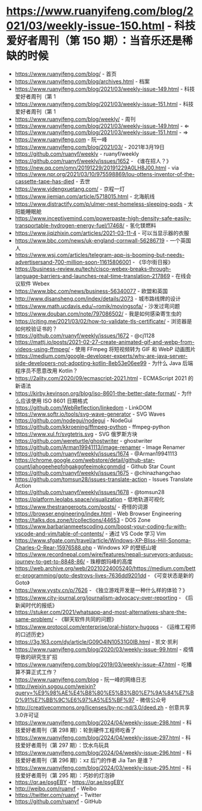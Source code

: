 # https://www.ruanyifeng.com/blog/2021/03/weekly-issue-150.html - 科技爱好者周刊（第 150 期）：当音乐还是稀缺的时候

- https://www.ruanyifeng.com/blog/ - 首页
- https://www.ruanyifeng.com/blog/archives.html - 档案
- https://www.ruanyifeng.com/blog/2021/03/weekly-issue-149.html - 科技爱好者周刊（第 1
- https://www.ruanyifeng.com/blog/2021/03/weekly-issue-151.html - 科技爱好者周刊（第 1
- https://www.ruanyifeng.com/blog/weekly/ - 周刊
- https://www.ruanyifeng.com/blog/2021/03/weekly-issue-149.html - ⇐
- https://www.ruanyifeng.com/blog/2021/03/weekly-issue-151.html - ⇒
- https://www.ruanyifeng.com - 阮一峰
- https://www.ruanyifeng.com/blog/2021/03/ - 2021年3月19日
- https://github.com/ruanyf/weekly - ruanyf/weekly
- https://github.com/ruanyf/weekly/issues/1652 - 《谁在招人？》
- https://new.qq.com/omn/20191229/20191229A0LH8J00.html - via
- https://www.npr.org/2021/03/10/975598869/lou-ottens-inventor-of-the-cassette-tape-has-died - 去世
- https://www.yidengxuetang.com/ - 京程一灯
- https://www.jiemian.com/article/5718015.html - 北海航线
- https://www.distractify.com/p/ulmer-nest-homeless-sleeping-pods - 太阳能睡眠舱
- https://www.inceptivemind.com/powerpaste-high-density-safe-easily-transportable-hydrogen-energy-fuel/17468/ - 氢化镁燃料
- https://www.jiqizhixin.com/articles/2021-03-11-4 - 可以当显示器的衣服
- https://www.bbc.com/news/uk-england-cornwall-56286719 - 一个英国人
- https://www.wsj.com/articles/telegram-app-is-booming-but-needs-advertisersand-700-million-soon-11615806001 - 《华尔街日报》
- https://business-review.eu/tech/cisco-webex-breaks-through-language-barriers-and-launches-real-time-translation-217869 - 在线会议软件 Webex
- https://www.bbc.com/news/business-56340077 - 欧盟和英国
- http://www.disansheng.com/index/details/2073 - 城市路线牌的设计
- https://www.math.ucdavis.edu/~romik/movingsofa/ - 沙发过弯问题
- https://www.douban.com/note/797086502/ - 我是如何感染寄生虫的
- https://cjting.me/2021/03/02/how-to-validate-tls-certificate/ - 浏览器是如何校验证书的？
- https://github.com/ruanyf/weekly/issues/1672 - @cj1128
- https://mattj.io/posts/2021-02-27-create-animated-gif-and-webp-from-videos-using-ffmpeg/ - 使用 FFmpeg 将短视频转为 GIF 和 WebP 动画图片
- https://medium.com/google-developer-experts/why-are-java-server-side-developers-not-adopting-kotlin-8eb53e06ee99 - 为什么 Java 后端程序员不愿意改用 Kotlin？
- https://2ality.com/2020/09/ecmascript-2021.html - ECMAScript 2021 的新语法
- https://kirby.kevinson.org/blog/iso-8601-the-better-date-format/ - 为什么应该使用 ISO 8601 日期格式
- https://github.com/WebReflection/linkedom - LinkDOM
- https://www.softr.io/tools/svg-wave-generator - SVG Waves
- https://github.com/nodegui/nodegui - NodeGui
- https://github.com/kkroening/ffmpeg-python - ffmpeg-python
- https://www.xul.fr/svgtetris.svg - SVG 俄罗斯方块
- https://github.com/wereturtle/ghostwriter - ghostwriter
- https://github.com/Arman19941113/image-renamer - Image Renamer
- https://github.com/ruanyf/weekly/issues/1674 - @Arman19941113
- https://chrome.google.com/webstore/detail/github-star-count/jahogeehepfohgakggfeeimokcgnmdid - Github Star Count
- https://github.com/ruanyf/weekly/issues/1675 - @chinazhangchao
- https://github.com/tomsun28/issues-translate-action - Issues Translate Action
- https://github.com/ruanyf/weekly/issues/1678 - @tomsun28
- https://platform.leolabs.space/visualization - 低地轨道可视化
- https://www.thestrangeroots.com/posts/ - 奇怪的词源
- https://browser.engineering/index.html - Web Browser Engineering
- https://talks.dos.zone/t/collections/44653 - DOS Zone
- https://www.barbarianmeetscoding.com/boost-your-coding-fu-with-vscode-and-vim/table-of-contents/ - 通过 VS Code 学习 Vim
- https://www.sfgate.com/travel/article/Windows-XP-Bliss-Hill-Sonoma-Charles-O-Rear-15976588.php - Windows XP 的壁纸山坡
- https://www.recordnepal.com/wire/features/nepali-surveyors-arduous-journey-to-get-to-8848-86/ - 珠穆朗玛峰的高度
- https://web.archive.org/web/20210224005240/https://medium.com/better-programming/goto-destroys-lives-7636dd9201dd - 《可变状态是新的 Goto》
- https://www.yystv.cn/p/7626 - 《独立游戏开发是一种什么样的体验？》
- https://www.city-journal.org/journalism-advocacy-over-reporting - 《后新闻时代的报纸》
- https://stuker.com/2021/whatsapp-and-most-alternatives-share-the-same-problem/ - 《聊天软件共同的问题》
- https://www.protocol.com/enterprise/oral-history-hugops - 《运维工程师的口述历史》
- https://3g.163.com/dy/article/G09O4IN10531G0IB.html - 凯文·凯利
- https://www.ruanyifeng.com/blog/2020/03/weekly-issue-99.html - 疫情导致的研究生扩招
- https://www.ruanyifeng.com/blog/2019/03/weekly-issue-47.html - 吃播算不算正式工作？
- https://www.ruanyifeng.com/blog - 阮一峰的网络日志
- http://weixin.sogou.com/weixin?query=%E9%98%AE%E4%B8%80%E5%B3%B0%E7%9A%84%E7%BD%91%E7%BB%9C%E6%97%A5%E5%BF%97 - 微信公众号
- http://creativecommons.org/licenses/by-nc-nd/3.0/deed.zh - 创意共享3.0许可证
- https://www.ruanyifeng.com/blog/2024/04/weekly-issue-298.html - 科技爱好者周刊（第 298 期）：轮到硬件工程师吃香了
- https://www.ruanyifeng.com/blog/2024/04/weekly-issue-297.html - 科技爱好者周刊（第 297 期）：饮水鸟玩具
- https://www.ruanyifeng.com/blog/2024/04/weekly-issue-296.html - 科技爱好者周刊（第 296 期）：xz 后门的作者 Jia Tan 是谁？
- https://www.ruanyifeng.com/blog/2024/03/weekly-issue-295.html - 科技爱好者周刊（第 295 期）：巧妙的灯泡钟
- https://qr.ae/psgEBY - https://qr.ae/psgEBY
- http://weibo.com/ruanyf - Weibo
- https://twitter.com/ruanyf - Twitter
- https://github.com/ruanyf - GitHub
